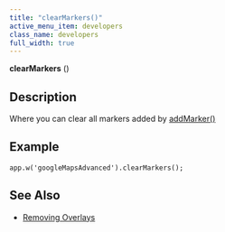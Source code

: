 ```yaml
---
title: "clearMarkers()"
active_menu_item: developers
class_name: developers
full_width: true
---
```



**clearMarkers** ()

## Description

Where you can clear all markers added by [addMarker()](/developers/documentation/scripting-apis/client-api/widget-object-functions/advanced-maps/addmarker)

## Example

    app.w('googleMapsAdvanced').clearMarkers();
     
   

## See Also

 - [Removing Overlays](/developers/documentation/product-guide/advanced-important-widgets/google-v3-maps-widget/working-with-overlays/removing-overlays)

